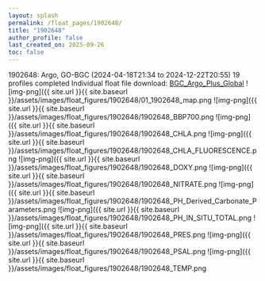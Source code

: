 ```yaml
---
layout: splash
permalink: /float_pages/1902648/
title: "1902648"
author_profile: false
last_created_on: 2025-09-26
toc: false
---
```

 
1902648: Argo, GO-BGC (2024-04-18T21:34 to 2024-12-22T20:55)
19 profiles completed
Individual float file download: [BGC_Argo_Plus_Global](https://ftp.soest.hawaii.edu/bgc_argo_plus/Individual_Floats/outliers_removed/1902648_Sprof_processed.nc)
![img-png]({{ site.url }}{{ site.baseurl }}/assets/images/float_figures/1902648/01_1902648_map.png
![img-png]({{ site.url }}{{ site.baseurl }}/assets/images/float_figures/1902648/1902648_BBP700.png
![img-png]({{ site.url }}{{ site.baseurl }}/assets/images/float_figures/1902648/1902648_CHLA.png
![img-png]({{ site.url }}{{ site.baseurl }}/assets/images/float_figures/1902648/1902648_CHLA_FLUORESCENCE.png
![img-png]({{ site.url }}{{ site.baseurl }}/assets/images/float_figures/1902648/1902648_DOXY.png
![img-png]({{ site.url }}{{ site.baseurl }}/assets/images/float_figures/1902648/1902648_NITRATE.png
![img-png]({{ site.url }}{{ site.baseurl }}/assets/images/float_figures/1902648/1902648_PH_Derived_Carbonate_Parameters.png
![img-png]({{ site.url }}{{ site.baseurl }}/assets/images/float_figures/1902648/1902648_PH_IN_SITU_TOTAL.png
![img-png]({{ site.url }}{{ site.baseurl }}/assets/images/float_figures/1902648/1902648_PRES.png
![img-png]({{ site.url }}{{ site.baseurl }}/assets/images/float_figures/1902648/1902648_PSAL.png
![img-png]({{ site.url }}{{ site.baseurl }}/assets/images/float_figures/1902648/1902648_TEMP.png
